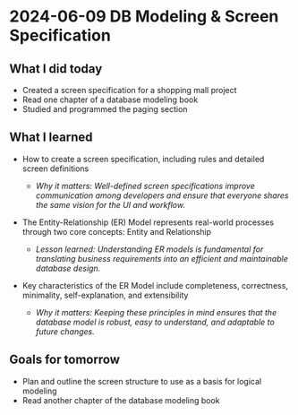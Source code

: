 # 2024-06-09 DB Modeling & Screen Specification

## What I did today
- Created a screen specification for a shopping mall project
- Read one chapter of a database modeling book
- Studied and programmed the paging section

## What I learned

- How to create a screen specification, including rules and detailed screen definitions  
    - *Why it matters: Well-defined screen specifications improve communication among developers and ensure that everyone shares the same vision for the UI and workflow.*

- The Entity-Relationship (ER) Model represents real-world processes through two core concepts: Entity and Relationship  
    - *Lesson learned: Understanding ER models is fundamental for translating business requirements into an efficient and maintainable database design.*

- Key characteristics of the ER Model include completeness, correctness, minimality, self-explanation, and extensibility  
    - *Why it matters: Keeping these principles in mind ensures that the database model is robust, easy to understand, and adaptable to future changes.*

## Goals for tomorrow
- Plan and outline the screen structure to use as a basis for logical modeling
- Read another chapter of the database modeling book



